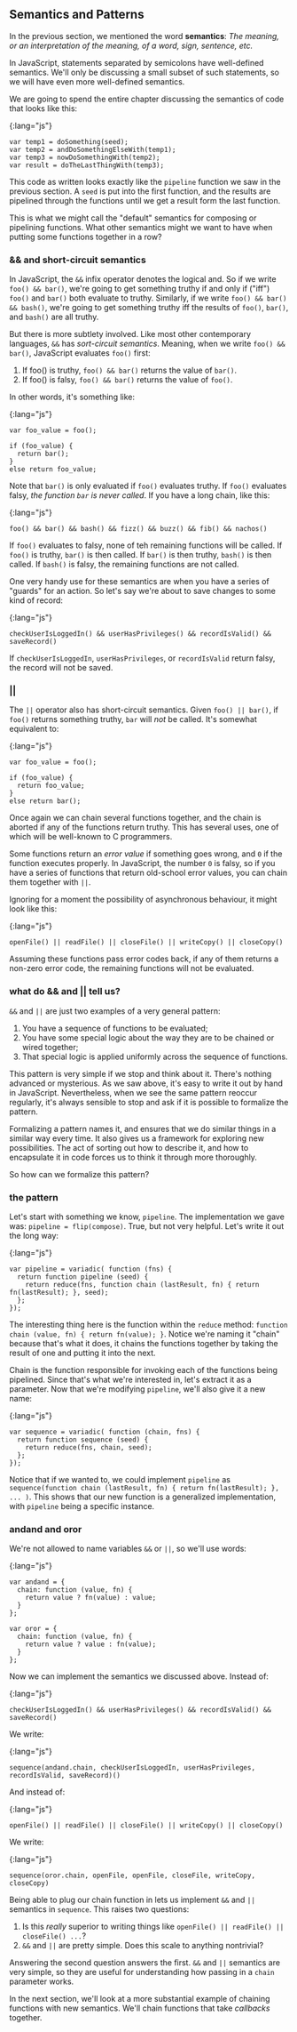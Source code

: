 ## Semantics and Patterns

In the previous section, we mentioned the word **semantics**: *The meaning, or an interpretation of the meaning, of a word, sign, sentence, etc.*

In JavaScript, statements separated by semicolons have well-defined semantics. We'll only be discussing a small subset of such statements, so we will have even more well-defined semantics.

We are going to spend the entire chapter discussing the semantics of code that looks like this:

{:lang="js"}
~~~~~~~~
var temp1 = doSomething(seed);
var temp2 = andDoSomethingElseWith(temp1);
var temp3 = nowDoSomethingWith(temp2);
var result = doTheLastThingWith(temp3);
~~~~~~~~

This code as written looks exactly like the `pipeline` function we saw in the previous section. A `seed` is put into the first function, and the results are pipelined through the functions until we get a result form the last function.

This is what we might call the "default" semantics for composing or pipelining functions. What other semantics might we want to have when putting some functions together in a row?

### && and short-circuit semantics

In JavaScript, the `&&` infix operator denotes the logical and. So if we write `foo() && bar()`, we're going to get something truthy if and only if ("iff") `foo()` and `bar()` both evaluate to truthy. Similarly, if we write `foo() && bar() && bash()`, we're going to get something truthy iff the results of `foo()`, `bar()`, and `bash()` are all truthy.

But there is more subtlety involved. Like most other contemporary languages, `&&` has *sort-circuit semantics*. Meaning, when we write `foo() && bar()`, JavaScript evaluates `foo()` first:

1. If foo() is truthy, `foo() && bar()` returns the value of `bar()`.
2. If foo() is falsy, `foo() && bar()` returns the value of `foo()`.

In other words, it's something like:

{:lang="js"}
~~~~~~~~
var foo_value = foo();

if (foo_value) {
  return bar();
}
else return foo_value;
~~~~~~~~

Note that `bar()` is only evaluated if `foo()` evaluates truthy. If `foo()` evaluates falsy, *the function `bar` is never called*. If you have a long chain, like this:

{:lang="js"}
~~~~~~~~
foo() && bar() && bash() && fizz() && buzz() && fib() && nachos()
~~~~~~~~

If `foo()` evaluates to falsy, none of teh remaining functions will be called. If `foo()` is truthy, `bar()` is then called. If `bar()` is then truthy, `bash()` is then called. If `bash()` is falsy, the remaining functions are not called.

One very handy use for these semantics are when you have a series of "guards" for an action. So let's say we're about to save changes to some kind of record:

{:lang="js"}
~~~~~~~~
checkUserIsLoggedIn() && userHasPrivileges() && recordIsValid() && saveRecord()
~~~~~~~~

If `checkUserIsLoggedIn`, `userHasPrivileges`, or `recordIsValid` return falsy, the record will not be saved.

### ||

The `||` operator also has short-circuit semantics. Given `foo() || bar()`, if `foo()` returns something truthy, `bar` will *not* be called. It's somewhat equivalent to:

{:lang="js"}
~~~~~~~~
var foo_value = foo();

if (foo_value) {
  return foo_value;
}
else return bar();
~~~~~~~~

Once again we can chain several functions together, and the chain is aborted if any of the functions return truthy. This has several uses, one of which will be well-known to C programmers.

Some functions return an *error value* if something goes wrong, and `0` if the function executes properly. In JavaScript, the number `0` is falsy, so if you have a series of functions that return old-school error values, you can chain them together with `||`.

Ignoring for a moment the possibility of asynchronous behaviour, it might look like this:

{:lang="js"}
~~~~~~~~
openFile() || readFile() || closeFile() || writeCopy() || closeCopy()
~~~~~~~~

Assuming these functions pass error codes back, if any of them returns a non-zero error code, the remaining functions will not be evaluated.

### what do && and || tell us?

`&&` and `||` are just two examples of a very general pattern:

1. You have a sequence of functions to be evaluated;
2. You have some special logic about the way they are to be chained or wired together;
3. That special logic is applied uniformly across the sequence of functions.

This pattern is very simple if we stop and think about it. There's nothing advanced or mysterious. As we saw above, it's easy to write it out by hand in JavaScript. Nevertheless, when we see the same pattern reoccur regularly, it's always sensible to stop and ask if it is possible to formalize the pattern.

Formalizing a pattern names it, and ensures that we do similar things in a similar way every time. It also gives us a framework for exploring new possibilities. The act of sorting out how to describe it, and how to encapsulate it in code forces us to think it through more thoroughly.

So how can we formalize this pattern?

### the pattern

Let's start with something we know, `pipeline`. The implementation we gave was: `pipeline = flip(compose)`. True, but not very helpful. Let's write it out the long way:

{:lang="js"}
~~~~~~~~
var pipeline = variadic( function (fns) {
  return function pipeline (seed) {
    return reduce(fns, function chain (lastResult, fn) { return fn(lastResult); }, seed);
  };
});
~~~~~~~~

The interesting thing here is the function within the `reduce` method: `function chain (value, fn) { return fn(value); }`. Notice we're naming it "chain" because that's what it does, it chains the functions together by taking the result of one and putting it into the next.

Chain is the function responsible for invoking each of the functions being pipelined. Since that's what we're interested in, let's extract it as a parameter. Now that we're modifying `pipeline`, we'll also give it a new name:

{:lang="js"}
~~~~~~~~
var sequence = variadic( function (chain, fns) {
  return function sequence (seed) {
    return reduce(fns, chain, seed);
  };
});
~~~~~~~~

Notice that if we wanted to, we could implement `pipeline` as `sequence(function chain (lastResult, fn) { return fn(lastResult); }, ... )`. This shows that our new function is a generalized implementation, with `pipeline` being a specific instance.

### andand and oror

We're not allowed to name variables `&&` or `||`, so we'll use words:

{:lang="js"}
~~~~~~~~
var andand = {
  chain: function (value, fn) {
    return value ? fn(value) : value;
  }
};

var oror = {
  chain: function (value, fn) {
    return value ? value : fn(value);
  }
};
~~~~~~~~

Now we can implement the semantics we discussed above. Instead of:

{:lang="js"}
~~~~~~~~
checkUserIsLoggedIn() && userHasPrivileges() && recordIsValid() && saveRecord()
~~~~~~~~

We write:

{:lang="js"}
~~~~~~~~
sequence(andand.chain, checkUserIsLoggedIn, userHasPrivileges, recordIsValid, saveRecord)()
~~~~~~~~

And instead of:

{:lang="js"}
~~~~~~~~
openFile() || readFile() || closeFile() || writeCopy() || closeCopy()
~~~~~~~~

We write:

{:lang="js"}
~~~~~~~~
sequence(oror.chain, openFile, openFile, closeFile, writeCopy, closeCopy)
~~~~~~~~

Being able to plug our chain function in lets us implement `&&` and `||` semantics in `sequence`. This raises two questions:

1. Is this *really* superior to writing things like `openFile() || readFile() || closeFile() ...`?
2. `&&` and `||` are pretty simple. Does this scale to anything nontrivial?

Answering the second question answers the first. `&&` and `||` semantics are very simple, so they are useful for understanding how passing in a `chain` parameter works.

In the next section, we'll look at a more substantial example of chaining functions with new semantics. We'll chain functions that take *callbacks* together.
